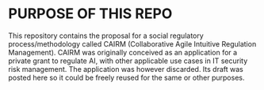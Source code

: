# PURPOSE OF THIS REPO

This repository contains the proposal for a social regulatory process/methodology called CAIRM (Collaborative Agile Intuitive Regulation Management).
CAIRM was originally conceived as an application for a private grant to regulate AI, with other applicable use cases in IT security risk management.
The application was however discarded. Its draft was posted here so it could be freely reused for the same or other purposes.
